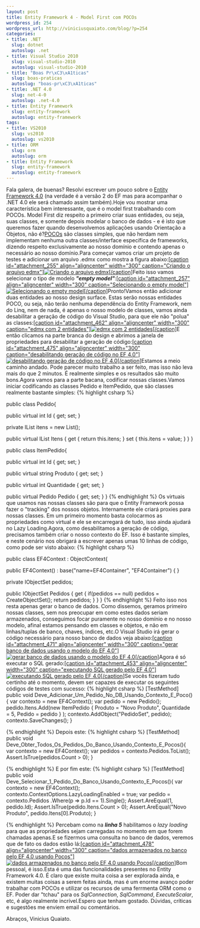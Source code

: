 ```yaml
--- 
layout: post
title: Entity Framework 4 - Model First com POCOs
wordpress_id: 254
wordpress_url: http://viniciusquaiato.com/blog/?p=254
categories: 
- title: .NET
  slug: dotnet
  autoslug: .net
- title: Visual Studio 2010
  slug: visual-studio-2010
  autoslug: visual-studio-2010
- title: "Boas Pr\xC3\xA1ticas"
  slug: boas-praticas
  autoslug: "boas-pr\xC3\xA1ticas"
- title: .NET 4.0
  slug: net-4-0
  autoslug: .net-4.0
- title: Entity Framework
  slug: entity-framework
  autoslug: entity-framework
tags: 
- title: VS2010
  slug: vs2010
  autoslug: vs2010
- title: ORM
  slug: orm
  autoslug: orm
- title: Entity Framework
  slug: entity-framework
  autoslug: entity-framework
---
```

Fala galera, de buenas? Resolvi escrever um pouco sobre o [Entity Framework 4.0](http://msdn.microsoft.com/en-us/library/bb399572%28VS.100%29.aspx) (na verdade é a versão 2 do EF mas para acompanhar o .NET 4.0 ele será chamado assim também).Hoje vou mostrar uma característica bem interessante, que é o model first trabalhando com POCOs. Model First diz respeito a primeiro criar suas entidades, ou seja, suas classes, e somente depois modelar o banco de dados - e é isto que queremos fazer quando desenvolvemos aplicações usando Orientação a Objetos, não é?[POCOs](http://en.wikipedia.org/wiki/Plain_Old_CLR_Object) são classes simples, que não herdam nem implementam nenhuma outra classes/interface específica de frameworks, dizendo respeito exclusivamente ao nosso domínio e contendo apenas o necessário ao nosso domínio.Para começar vamos criar um projeto de testes e adicionar um arquivo .edmx como mostra a figura abaixo:[[caption id="attachment_255" align="aligncenter" width="300" caption="Criando o arquivo edmx"]![Criando o arquivo edmx](http://viniciusquaiato.com/blog/wp-content/uploads/2009/11/Criando-o-arquivo-edmx-300x190.jpg "Criando o arquivo edmx")[/caption]](http://viniciusquaiato.com/blog/wp-content/uploads/2009/11/Criando-o-arquivo-edmx.jpg)Feito isso vamos selecionar o tipo de modelo _**"empty model"**_:[[caption id="attachment_257" align="aligncenter" width="300" caption="Selecionando o empty model"]![Selecionando o empty model](http://viniciusquaiato.com/blog/wp-content/uploads/2009/11/Selecionando-o-empty-model-300x266.jpg "Selecionando o empty model")[/caption]](http://viniciusquaiato.com/blog/wp-content/uploads/2009/11/Selecionando-o-empty-model.jpg)Pronto!Vamos então adicionar duas entidades ao nosso design surface. Estas serão nossas entidades POCO, ou seja, não terão nenhuma dependência do Entity Framework, nem do Linq, nem de nada, é apenas o nosso modelo de classes, vamos ainda desabilitar a geração de código do Visual Studio, para que ele não "polua" as classes:[[caption id="attachment_462" align="aligncenter" width="300" caption="edmx com 2 entidades"]![edmx com 2 entidades](http://viniciusquaiato.com/blog/wp-content/uploads/2010/01/edmx-com-2-entidades-300x181.jpg "edmx com 2 entidades")[/caption]](http://viniciusquaiato.com/blog/wp-content/uploads/2010/01/edmx-com-2-entidades.jpg)E então clicamos na parte branca do design e abrimos a janela de propriedades para desabilitar a geração de código:[[caption id="attachment_475" align="aligncenter" width="300" caption="desabilitando geração de código no EF 4.0"]![desabilitando geração de código no EF 4.0](http://viniciusquaiato.com/blog/wp-content/uploads/2010/01/desabilitando-geracao-de-codigo-no-EF4-300x157.jpg "desabilitando geração de código no EF4")[/caption]](http://viniciusquaiato.com/blog/wp-content/uploads/2010/01/desabilitando-geracao-de-codigo-no-EF4.jpg)Estamos a meio caminho andado. Pode parecer muito trabalho a ser feito, mas isso não leva mais do que 2 minutos. É realmente simples e os resultados são muito bons.Agora vamos para a parte bacana, codificar nossas classes.Vamos iniciar codificando as classes Pedido e ItemPedido, que são classes realmente bastante simples:
{% highlight csharp %}

public class Pedido{    

public virtual int Id { get;
    set;
    }
    
private IList<itempedido> itens = new List<itempedido>();
    
public virtual IList<itempedido> Itens    {        get {
return this.itens;
    }
        set { this.itens = value;
    }
    }
}


public class ItemPedido{    

public virtual int Id { get;
    set;
    }
    
public virtual string Produto { get;
    set;
    }
    
public virtual int Quantidade { get;
    set;
    }
    
public virtual Pedido Pedido { get;
    set;
    }
}
</itempedido></itempedido></itempedido>
{% endhighlight %}
Os virtuais que usamos nas nossas classes são para que o Entity Framework possa fazer o "tracking" dos nossos objetos. Internamente ele criará proxies para nossas classes. Em um primeiro momento basta colocarmos as propriedades como virtual e ele se encarregará de tudo, isso ainda ajudará no Lazy Loading.Agora, como desabilitamos a geração de código, precisamos também criar o nosso contexto do EF. Isso é bastante simples, e neste cenário nos obrigará a escrever apenas umas 10 linhas de código, como pode ser visto abaixo:
{% highlight csharp %}

public class EF4Context : ObjectContext{    

public EF4Context()        : base("name=EF4Container", "EF4Container") { }
    
private IObjectSet<pedido> pedidos;
    
public IObjectSet<pedido> Pedidos    {        get        {
if(pedidos == null)                pedidos = CreateObjectSet<pedido>();
return pedidos;
    }
    }
}
</pedido></pedido></pedido>
{% endhighlight %}
Feito isso nos resta apenas gerar o banco de dados. Como dissemos, geramos primeiro nossas classes, sem nos preocupar em como estes dados seriam armazenados, conseguimos focar puramente no nosso domínio e no nosso modelo, afinal estamos pensando em classes e objetos, e não em linhas/tuplas de banco, chaves, índices, etc.O Visual Studio irá gerar o código necessário para nosso banco de dados veja abaixo:[[caption id="attachment_471" align="aligncenter" width="300" caption="gerar banco de dados usando o modelo do EF 4.0"]![gerar banco de dados usando o modelo do EF 4.0](http://viniciusquaiato.com/blog/wp-content/uploads/2010/01/gerar-banco-de-dados-usando-o-modelo-300x158.jpg "gerar banco de dados usando o modelo do EF4")[/caption]](http://viniciusquaiato.com/blog/wp-content/uploads/2010/01/gerar-banco-de-dados-usando-o-modelo.jpg)Agora é só executar o SQL gerado:[[caption id="attachment_453" align="aligncenter" width="300" caption="executando SQL gerado pelo EF 4.0"]![executando SQL gerado pelo EF 4.0](http://viniciusquaiato.com/blog/wp-content/uploads/2010/01/executando-SQL-gerado-300x180.jpg "executando SQL gerado pelo EF4")[/caption]](http://viniciusquaiato.com/blog/wp-content/uploads/2010/01/executando-SQL-gerado.jpg)Se vocês fizeram tudo certinho até o momento, devem ser capazes de executar os seguintes códigos de testes com sucesso:
{% highlight csharp %}
[TestMethod]
public void Deve_Adicionar_Um_Pedido_No_DB_Usando_Contexto_E_Poco(){
var contexto = new EF4Context();
var pedido = new Pedido();
    pedido.Itens.Add(new ItemPedido    {        Produto = "Novo Produto",        Quantidade = 5,        Pedido = pedido    }
);
    contexto.AddObject("PedidoSet", pedido);
    contexto.SaveChanges();
    }

{% endhighlight %}
Depois este:
{% highlight csharp %}
[TestMethod]
public void Deve_Obter_Todos_Os_Pedidos_Do_Banco_Usando_Contexto_E_Pocos(){
var contexto = new EF4Context();
var pedidos = contexto.Pedidos.ToList();
    Assert.IsTrue(pedidos.Count > 0);
    }

{% endhighlight %}
E por fim este:
{% highlight csharp %}
[TestMethod]
public void Deve_Selecionar_1_Pedido_Do_Banco_Usando_Contexto_E_Pocos(){
var contexto = new EF4Context();
    contexto.ContextOptions.LazyLoadingEnabled = true;
var pedido = contexto.Pedidos                            .Where(p => p.Id == 1).Single();
    Assert.AreEqual(1, pedido.Id);
    Assert.IsTrue(pedido.Itens.Count > 0);
    Assert.AreEqual("Novo Produto", pedido.Itens[0].Produto);
    }

{% endhighlight %}
Percebam como na _**linha 5**_ habilitamos o _lazy loading_ para que as propriedades sejam carregadas no momento em que forem chamadas apenas.E se fizermos uma consulta no banco de dados, veremos que de fato os dados estão lá:[[caption id="attachment_478" align="aligncenter" width="300" caption="dados armazenados no banco pelo EF 4.0 usando Pocos"]![dados armazenados no banco pelo EF 4.0 usando Pocos](http://viniciusquaiato.com/blog/wp-content/uploads/2010/01/dados-armazenados-no-banco-pelo-EF4-usando-Pocos-300x180.jpg "dados armazenados no banco pelo EF 4.0 usando Pocos")[/caption]](http://viniciusquaiato.com/blog/wp-content/uploads/2010/01/dados-armazenados-no-banco-pelo-EF4-usando-Pocos.jpg)Bom pessoal, é isso.Esta é uma das funcionalidades presentes no Entity Framework 4.0. É claro que existe muita coisa a ser explorada ainda, e existem muitas coisas a serem feitas ainda, mas é um enorme avanço poder trabalhar com POCOs e utilizar os recursos de uma ferrmenta ORM como o EF. Poder dar "tchau" para os _SqlConnection_, _SqlCommand_, _ExecuteScalar_, etc, é algo realmente incrível.Espero que tenham gostado. Dúvidas, críticas e sugestões me enviem email ou comentários.

Abraços,
Vinicius Quaiato.
